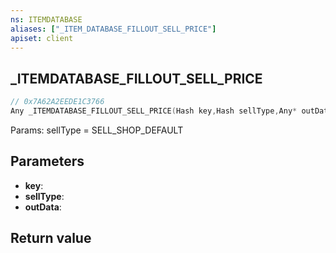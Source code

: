 ```yaml
---
ns: ITEMDATABASE
aliases: ["_ITEM_DATABASE_FILLOUT_SELL_PRICE"]
apiset: client
---
```

## _ITEMDATABASE_FILLOUT_SELL_PRICE

```c
// 0x7A62A2EEDE1C3766
Any _ITEMDATABASE_FILLOUT_SELL_PRICE(Hash key,Hash sellType,Any* outData);
```

Params: sellType = SELL_SHOP_DEFAULT

## Parameters
* **key**:
* **sellType**:
* **outData**:

## Return value